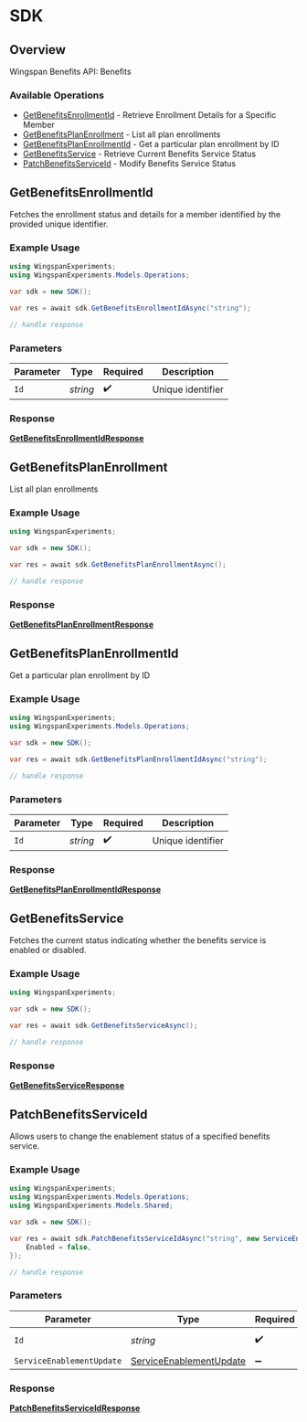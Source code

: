 # SDK


## Overview

Wingspan Benefits API: Benefits

### Available Operations

* [GetBenefitsEnrollmentId](#getbenefitsenrollmentid) - Retrieve Enrollment Details for a Specific Member
* [GetBenefitsPlanEnrollment](#getbenefitsplanenrollment) - List all plan enrollments
* [GetBenefitsPlanEnrollmentId](#getbenefitsplanenrollmentid) - Get a particular plan enrollment by ID
* [GetBenefitsService](#getbenefitsservice) - Retrieve Current Benefits Service Status
* [PatchBenefitsServiceId](#patchbenefitsserviceid) - Modify Benefits Service Status

## GetBenefitsEnrollmentId

Fetches the enrollment status and details for a member identified by the provided unique identifier.

### Example Usage

```csharp
using WingspanExperiments;
using WingspanExperiments.Models.Operations;

var sdk = new SDK();

var res = await sdk.GetBenefitsEnrollmentIdAsync("string");

// handle response
```

### Parameters

| Parameter          | Type               | Required           | Description        |
| ------------------ | ------------------ | ------------------ | ------------------ |
| `Id`               | *string*           | :heavy_check_mark: | Unique identifier  |


### Response

**[GetBenefitsEnrollmentIdResponse](../../Models/Operations/GetBenefitsEnrollmentIdResponse.md)**


## GetBenefitsPlanEnrollment

List all plan enrollments

### Example Usage

```csharp
using WingspanExperiments;

var sdk = new SDK();

var res = await sdk.GetBenefitsPlanEnrollmentAsync();

// handle response
```


### Response

**[GetBenefitsPlanEnrollmentResponse](../../Models/Operations/GetBenefitsPlanEnrollmentResponse.md)**


## GetBenefitsPlanEnrollmentId

Get a particular plan enrollment by ID

### Example Usage

```csharp
using WingspanExperiments;
using WingspanExperiments.Models.Operations;

var sdk = new SDK();

var res = await sdk.GetBenefitsPlanEnrollmentIdAsync("string");

// handle response
```

### Parameters

| Parameter          | Type               | Required           | Description        |
| ------------------ | ------------------ | ------------------ | ------------------ |
| `Id`               | *string*           | :heavy_check_mark: | Unique identifier  |


### Response

**[GetBenefitsPlanEnrollmentIdResponse](../../Models/Operations/GetBenefitsPlanEnrollmentIdResponse.md)**


## GetBenefitsService

Fetches the current status indicating whether the benefits service is enabled or disabled.

### Example Usage

```csharp
using WingspanExperiments;

var sdk = new SDK();

var res = await sdk.GetBenefitsServiceAsync();

// handle response
```


### Response

**[GetBenefitsServiceResponse](../../Models/Operations/GetBenefitsServiceResponse.md)**


## PatchBenefitsServiceId

Allows users to change the enablement status of a specified benefits service.

### Example Usage

```csharp
using WingspanExperiments;
using WingspanExperiments.Models.Operations;
using WingspanExperiments.Models.Shared;

var sdk = new SDK();

var res = await sdk.PatchBenefitsServiceIdAsync("string", new ServiceEnablementUpdate() {
    Enabled = false,
});

// handle response
```

### Parameters

| Parameter                                                                 | Type                                                                      | Required                                                                  | Description                                                               |
| ------------------------------------------------------------------------- | ------------------------------------------------------------------------- | ------------------------------------------------------------------------- | ------------------------------------------------------------------------- |
| `Id`                                                                      | *string*                                                                  | :heavy_check_mark:                                                        | Unique identifier                                                         |
| `ServiceEnablementUpdate`                                                 | [ServiceEnablementUpdate](../../Models/Shared/ServiceEnablementUpdate.md) | :heavy_minus_sign:                                                        | N/A                                                                       |


### Response

**[PatchBenefitsServiceIdResponse](../../Models/Operations/PatchBenefitsServiceIdResponse.md)**

